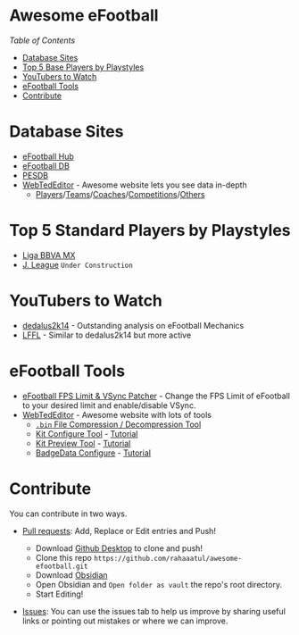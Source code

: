# Awesome eFootball

*Table of Contents*
- [Database Sites](#database-sites)
- [Top 5 Base Players by Playstyles](#top-5-base-players-by-playstyles)
- [YouTubers to Watch](#youtubers-to-watch)
- [eFootball Tools](#efootball-tools)
- [Contribute](#contribute)

# Database Sites
- [eFootball Hub](https://efootballhub.net/)
- [eFootball DB](https://www.efootballdb.com/)
- [PESDB](https://pesdb.net/efootball/)
- [WebTedEditor](https://dev.webtededitor.com/) - Awesome website lets you see data in-depth
	- [Players](https://dev.webtededitor.com/Data/Player/Search)/[Teams](https://dev.webtededitor.com/Data/Team/Search)/[Coaches](https://dev.webtededitor.com/Data/Coach/Search)/[Competitions](https://dev.webtededitor.com/Data/Competition/Search)/[Others](https://dev.webtededitor.com/Data/Other/Search)

# Top 5 Standard Players by Playstyles
- [Liga BBVA MX](https://github.com/rahaaatul/awesome-efootball/blob/main/data/top-five/Liga%20BBVA%20MX.md)
- [J. League](https://github.com/rahaaatul/awesome-efootball/blob/main/data/top-five/J.%20League.md) `Under Construction`

# YouTubers to Watch
- [dedalus2k14](https://www.youtube.com/@dedalus2k143) - Outstanding analysis on eFootball Mechanics
- [LFFL](https://www.youtube.com/@ITZLFFL) - Similar to dedalus2k14 but more active

# eFootball Tools
- [eFootball FPS Limit & VSync Patcher](https://github.com/CadiLillian/eFootball-FPS-Limit-and-VSync-Patcher) - Change the FPS Limit of eFootball to your desired limit and enable/disable VSync.
- [WebTedEditor](https://dev.webtededitor.com/) - Awesome website with lots of tools 
	- [`.bin` File Compression / Decompression Tool](https://dev.webtededitor.com/Mod/BinFile)
	- [Kit Configure Tool](https://dev.webtededitor.com/Mod/KitConfigure) - [Tutorial](https://evoweb.uk/threads/94865/)
	- [Kit Preview Tool](https://dev.webtededitor.com/Mod/KitPreview) - [Tutorial](https://evoweb.uk/threads/97454/)
	- [BadgeData Configure](https://dev.webtededitor.com/Mod/BadgeDataConfigure) - [Tutorial](https://evoweb.uk/threads/95159/)
# Contribute
You can contribute in two ways. 
- [Pull requests](https://github.com/rahaaatul/awesome-efootball/pulls): Add, Replace or Edit entries and Push!
	- Download [Github Desktop](https://desktop.github.com/) to clone and push!
	- Clone this repo `https://github.com/rahaaatul/awesome-efootball.git`
	- Download [Obsidian](https://obsidian.md/download)
	- Open Obsidian and `Open folder as vault` the repo's root directory.
	- Start Editing!
	
- [Issues](https://github.com/rahaaatul/awesome-efootball/issues): You can use the issues tab to help us improve by sharing useful links or pointing out mistakes or where we can improve.

